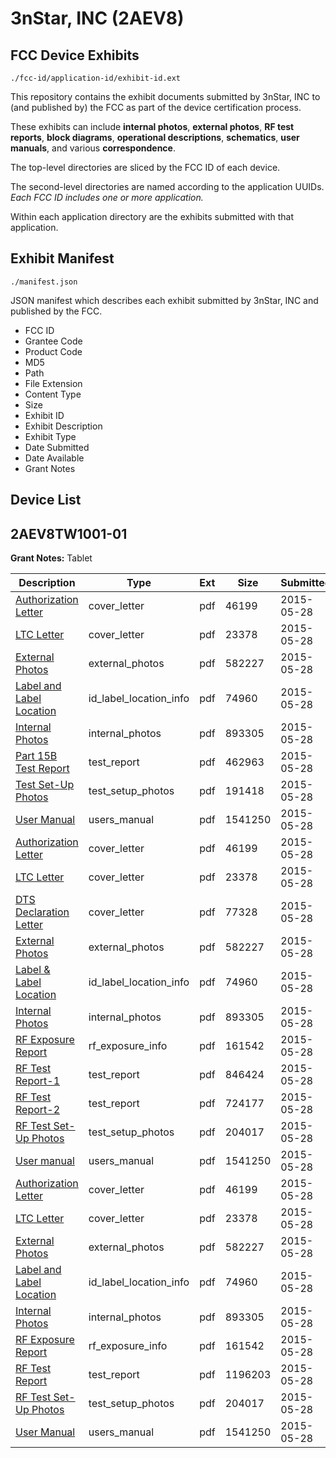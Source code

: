 # 3nStar, INC (2AEV8)
## FCC Device Exhibits

```
./fcc-id/application-id/exhibit-id.ext
```

This repository contains the exhibit documents submitted by 3nStar, INC to (and published by) the FCC as part of the device certification process.

These exhibits can include **internal photos**, **external photos**, **RF test reports**, **block diagrams**, **operational descriptions**, **schematics**, **user manuals**, and various **correspondence**.

The top-level directories are sliced by the FCC ID of each device.

The second-level directories are named according to the application UUIDs. *Each FCC ID includes one or more application.*

Within each application directory are the exhibits submitted with that application. 

## Exhibit Manifest

```
./manifest.json
```

JSON manifest which describes each exhibit submitted by 3nStar, INC and published by the FCC.

- FCC ID
- Grantee Code
- Product Code
- MD5
- Path
- File Extension
- Content Type
- Size
- Exhibit ID
- Exhibit Description
- Exhibit Type
- Date Submitted
- Date Available
- Grant Notes

## Device List
## 2AEV8TW1001-01
**Grant Notes:** Tablet

| Description | Type | Ext | Size | Submitted | Available |
| ----------- | ---- | --- | ---- | --------- | --------- |
| [Authorization Letter](2AEV8TW1001-01/d546d77518583fd11d5c6bfccb72c33d/2627782.pdf) | cover_letter | pdf | 46199 | 2015-05-28 | 2015-05-29 |
| [LTC Letter](2AEV8TW1001-01/d546d77518583fd11d5c6bfccb72c33d/2627783.pdf) | cover_letter | pdf | 23378 | 2015-05-28 | 2015-05-29 |
| [External Photos](2AEV8TW1001-01/d546d77518583fd11d5c6bfccb72c33d/2627785.pdf) | external_photos | pdf | 582227 | 2015-05-28 | 2015-05-29 |
| [Label and Label Location](2AEV8TW1001-01/d546d77518583fd11d5c6bfccb72c33d/2627786.pdf) | id_label_location_info | pdf | 74960 | 2015-05-28 | 2015-05-29 |
| [Internal Photos](2AEV8TW1001-01/d546d77518583fd11d5c6bfccb72c33d/2627787.pdf) | internal_photos | pdf | 893305 | 2015-05-28 | 2015-05-29 |
| [Part 15B Test Report](2AEV8TW1001-01/d546d77518583fd11d5c6bfccb72c33d/2627885.pdf) | test_report | pdf | 462963 | 2015-05-28 | 2015-05-29 |
| [Test Set-Up Photos](2AEV8TW1001-01/d546d77518583fd11d5c6bfccb72c33d/2627886.pdf) | test_setup_photos | pdf | 191418 | 2015-05-28 | 2015-05-29 |
| [User Manual](2AEV8TW1001-01/d546d77518583fd11d5c6bfccb72c33d/2627793.pdf) | users_manual | pdf | 1541250 | 2015-05-28 | 2015-05-29 |
| [Authorization Letter](2AEV8TW1001-01/121c4ee590b03aee672a8f16a2ab7057/2627782.pdf) | cover_letter | pdf | 46199 | 2015-05-28 | 2015-05-29 |
| [LTC Letter](2AEV8TW1001-01/121c4ee590b03aee672a8f16a2ab7057/2627783.pdf) | cover_letter | pdf | 23378 | 2015-05-28 | 2015-05-29 |
| [DTS Declaration Letter](2AEV8TW1001-01/121c4ee590b03aee672a8f16a2ab7057/2627784.pdf) | cover_letter | pdf | 77328 | 2015-05-28 | 2015-05-29 |
| [External Photos](2AEV8TW1001-01/121c4ee590b03aee672a8f16a2ab7057/2627785.pdf) | external_photos | pdf | 582227 | 2015-05-28 | 2015-05-29 |
| [Label & Label Location](2AEV8TW1001-01/121c4ee590b03aee672a8f16a2ab7057/2627786.pdf) | id_label_location_info | pdf | 74960 | 2015-05-28 | 2015-05-29 |
| [Internal Photos](2AEV8TW1001-01/121c4ee590b03aee672a8f16a2ab7057/2627787.pdf) | internal_photos | pdf | 893305 | 2015-05-28 | 2015-05-29 |
| [RF Exposure Report](2AEV8TW1001-01/121c4ee590b03aee672a8f16a2ab7057/2627789.pdf) | rf_exposure_info | pdf | 161542 | 2015-05-28 | 2015-05-29 |
| [RF Test Report-1](2AEV8TW1001-01/121c4ee590b03aee672a8f16a2ab7057/2627791.pdf) | test_report | pdf | 846424 | 2015-05-28 | 2015-05-29 |
| [RF Test Report-2](2AEV8TW1001-01/121c4ee590b03aee672a8f16a2ab7057/2627794.pdf) | test_report | pdf | 724177 | 2015-05-28 | 2015-05-29 |
| [RF Test Set-Up Photos](2AEV8TW1001-01/121c4ee590b03aee672a8f16a2ab7057/2627792.pdf) | test_setup_photos | pdf | 204017 | 2015-05-28 | 2015-05-29 |
| [User manual](2AEV8TW1001-01/121c4ee590b03aee672a8f16a2ab7057/2627793.pdf) | users_manual | pdf | 1541250 | 2015-05-28 | 2015-05-29 |
| [Authorization Letter](2AEV8TW1001-01/0e7353cc63188e5913e427ff175f4a22/2627782.pdf) | cover_letter | pdf | 46199 | 2015-05-28 | 2015-05-29 |
| [LTC Letter](2AEV8TW1001-01/0e7353cc63188e5913e427ff175f4a22/2627783.pdf) | cover_letter | pdf | 23378 | 2015-05-28 | 2015-05-29 |
| [External Photos](2AEV8TW1001-01/0e7353cc63188e5913e427ff175f4a22/2627785.pdf) | external_photos | pdf | 582227 | 2015-05-28 | 2015-05-29 |
| [Label and Label Location](2AEV8TW1001-01/0e7353cc63188e5913e427ff175f4a22/2627786.pdf) | id_label_location_info | pdf | 74960 | 2015-05-28 | 2015-05-29 |
| [Internal Photos](2AEV8TW1001-01/0e7353cc63188e5913e427ff175f4a22/2627787.pdf) | internal_photos | pdf | 893305 | 2015-05-28 | 2015-05-29 |
| [RF Exposure Report](2AEV8TW1001-01/0e7353cc63188e5913e427ff175f4a22/2627789.pdf) | rf_exposure_info | pdf | 161542 | 2015-05-28 | 2015-05-29 |
| [RF Test Report](2AEV8TW1001-01/0e7353cc63188e5913e427ff175f4a22/2627855.pdf) | test_report | pdf | 1196203 | 2015-05-28 | 2015-05-29 |
| [RF Test Set-Up Photos](2AEV8TW1001-01/0e7353cc63188e5913e427ff175f4a22/2627792.pdf) | test_setup_photos | pdf | 204017 | 2015-05-28 | 2015-05-29 |
| [User Manual](2AEV8TW1001-01/0e7353cc63188e5913e427ff175f4a22/2627793.pdf) | users_manual | pdf | 1541250 | 2015-05-28 | 2015-05-29 |
